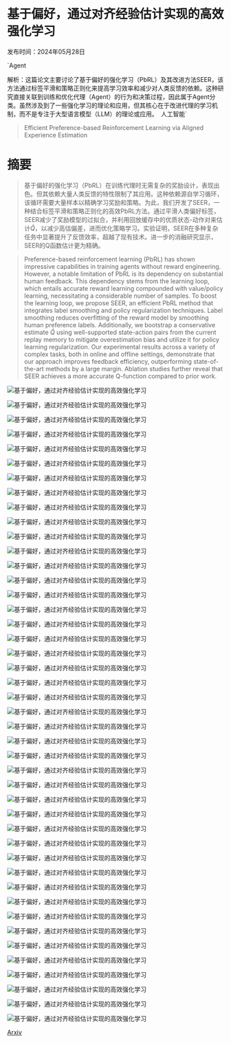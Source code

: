 # 基于偏好，通过对齐经验估计实现的高效强化学习

发布时间：2024年05月28日

`Agent

解析：这篇论文主要讨论了基于偏好的强化学习（PbRL）及其改进方法SEER，该方法通过标签平滑和策略正则化来提高学习效率和减少对人类反馈的依赖。这种研究直接关联到训练和优化代理（Agent）的行为和决策过程，因此属于Agent分类。虽然涉及到了一些强化学习的理论和应用，但其核心在于改进代理的学习机制，而不是专注于大型语言模型（LLM）的理论或应用。` `人工智能`

> Efficient Preference-based Reinforcement Learning via Aligned Experience Estimation

# 摘要

> 基于偏好的强化学习（PbRL）在训练代理时无需复杂的奖励设计，表现出色。但其依赖大量人类反馈的特性限制了其应用。这种依赖源自学习循环，该循环需要大量样本以精确学习奖励和策略。为此，我们开发了SEER，一种结合标签平滑和策略正则化的高效PbRL方法。通过平滑人类偏好标签，SEER减少了奖励模型的过拟合，并利用回放缓存中的优质状态-动作对来估计$\widehat{Q}$，以减少高估偏差，进而优化策略学习。实验证明，SEER在多种复杂任务中显著提升了反馈效率，超越了现有技术。进一步的消融研究显示，SEER的Q函数估计更为精确。

> Preference-based reinforcement learning (PbRL) has shown impressive capabilities in training agents without reward engineering. However, a notable limitation of PbRL is its dependency on substantial human feedback. This dependency stems from the learning loop, which entails accurate reward learning compounded with value/policy learning, necessitating a considerable number of samples. To boost the learning loop, we propose SEER, an efficient PbRL method that integrates label smoothing and policy regularization techniques. Label smoothing reduces overfitting of the reward model by smoothing human preference labels. Additionally, we bootstrap a conservative estimate $\widehat{Q}$ using well-supported state-action pairs from the current replay memory to mitigate overestimation bias and utilize it for policy learning regularization. Our experimental results across a variety of complex tasks, both in online and offline settings, demonstrate that our approach improves feedback efficiency, outperforming state-of-the-art methods by a large margin. Ablation studies further reveal that SEER achieves a more accurate Q-function compared to prior work.

![基于偏好，通过对齐经验估计实现的高效强化学习](../../../paper_images/2405.18688/x1.png)

![基于偏好，通过对齐经验估计实现的高效强化学习](../../../paper_images/2405.18688/x2.png)

![基于偏好，通过对齐经验估计实现的高效强化学习](../../../paper_images/2405.18688/x3.png)

![基于偏好，通过对齐经验估计实现的高效强化学习](../../../paper_images/2405.18688/x4.png)

![基于偏好，通过对齐经验估计实现的高效强化学习](../../../paper_images/2405.18688/x5.png)

![基于偏好，通过对齐经验估计实现的高效强化学习](../../../paper_images/2405.18688/x6.png)

![基于偏好，通过对齐经验估计实现的高效强化学习](../../../paper_images/2405.18688/x7.png)

![基于偏好，通过对齐经验估计实现的高效强化学习](../../../paper_images/2405.18688/x8.png)

![基于偏好，通过对齐经验估计实现的高效强化学习](../../../paper_images/2405.18688/x9.png)

![基于偏好，通过对齐经验估计实现的高效强化学习](../../../paper_images/2405.18688/x10.png)

![基于偏好，通过对齐经验估计实现的高效强化学习](../../../paper_images/2405.18688/x11.png)

![基于偏好，通过对齐经验估计实现的高效强化学习](../../../paper_images/2405.18688/x12.png)

![基于偏好，通过对齐经验估计实现的高效强化学习](../../../paper_images/2405.18688/x13.png)

![基于偏好，通过对齐经验估计实现的高效强化学习](../../../paper_images/2405.18688/x14.png)

![基于偏好，通过对齐经验估计实现的高效强化学习](../../../paper_images/2405.18688/x15.png)

![基于偏好，通过对齐经验估计实现的高效强化学习](../../../paper_images/2405.18688/x16.png)

![基于偏好，通过对齐经验估计实现的高效强化学习](../../../paper_images/2405.18688/x17.png)

![基于偏好，通过对齐经验估计实现的高效强化学习](../../../paper_images/2405.18688/x18.png)

![基于偏好，通过对齐经验估计实现的高效强化学习](../../../paper_images/2405.18688/x19.png)

![基于偏好，通过对齐经验估计实现的高效强化学习](../../../paper_images/2405.18688/x20.png)

![基于偏好，通过对齐经验估计实现的高效强化学习](../../../paper_images/2405.18688/x21.png)

![基于偏好，通过对齐经验估计实现的高效强化学习](../../../paper_images/2405.18688/x22.png)

![基于偏好，通过对齐经验估计实现的高效强化学习](../../../paper_images/2405.18688/x23.png)

![基于偏好，通过对齐经验估计实现的高效强化学习](../../../paper_images/2405.18688/x24.png)

![基于偏好，通过对齐经验估计实现的高效强化学习](../../../paper_images/2405.18688/x25.png)

![基于偏好，通过对齐经验估计实现的高效强化学习](../../../paper_images/2405.18688/x26.png)

![基于偏好，通过对齐经验估计实现的高效强化学习](../../../paper_images/2405.18688/x27.png)

![基于偏好，通过对齐经验估计实现的高效强化学习](../../../paper_images/2405.18688/x28.png)

![基于偏好，通过对齐经验估计实现的高效强化学习](../../../paper_images/2405.18688/x29.png)

![基于偏好，通过对齐经验估计实现的高效强化学习](../../../paper_images/2405.18688/x30.png)

![基于偏好，通过对齐经验估计实现的高效强化学习](../../../paper_images/2405.18688/x31.png)

![基于偏好，通过对齐经验估计实现的高效强化学习](../../../paper_images/2405.18688/x32.png)

![基于偏好，通过对齐经验估计实现的高效强化学习](../../../paper_images/2405.18688/x33.png)

![基于偏好，通过对齐经验估计实现的高效强化学习](../../../paper_images/2405.18688/x34.png)

![基于偏好，通过对齐经验估计实现的高效强化学习](../../../paper_images/2405.18688/x35.png)

![基于偏好，通过对齐经验估计实现的高效强化学习](../../../paper_images/2405.18688/x36.png)

![基于偏好，通过对齐经验估计实现的高效强化学习](../../../paper_images/2405.18688/x37.png)

![基于偏好，通过对齐经验估计实现的高效强化学习](../../../paper_images/2405.18688/x9.png)

![基于偏好，通过对齐经验估计实现的高效强化学习](../../../paper_images/2405.18688/x38.png)

![基于偏好，通过对齐经验估计实现的高效强化学习](../../../paper_images/2405.18688/x39.png)

![基于偏好，通过对齐经验估计实现的高效强化学习](../../../paper_images/2405.18688/x40.png)

![基于偏好，通过对齐经验估计实现的高效强化学习](../../../paper_images/2405.18688/x41.png)

![基于偏好，通过对齐经验估计实现的高效强化学习](../../../paper_images/2405.18688/x42.png)

![基于偏好，通过对齐经验估计实现的高效强化学习](../../../paper_images/2405.18688/x43.png)

[Arxiv](https://arxiv.org/abs/2405.18688)